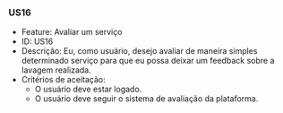 ### US16

- Feature: Avaliar um  serviço
- ID: US16
- Descrição: Eu, como usuário, desejo avaliar de maneira simples  determinado serviço para que eu possa deixar um feedback sobre a lavagem realizada.
- Critérios de aceitação:
  * O usuário deve estar logado.
  * O usuário deve seguir o sistema de avaliação da plataforma.
